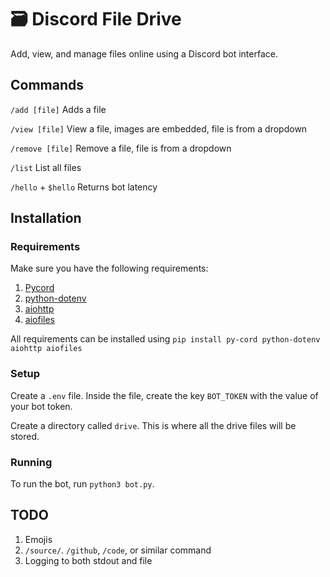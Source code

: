 # 🗃️ Discord File Drive

Add, view, and manage files online using a Discord bot interface.

## Commands

`/add [file]` Adds a file

`/view [file]` View a file, images are embedded, file is from a dropdown

`/remove [file]` Remove a file, file is from a dropdown

`/list` List all files

`/hello` + `$hello` Returns bot latency

## Installation

### Requirements

Make sure you have the following requirements:

1. [Pycord](https://pycord.dev/)
2. [python-dotenv](https://github.com/theskumar/python-dotenv)
3. [aiohttp](https://pypi.org/project/aiohttp/)
4. [aiofiles](https://pypi.org/project/aiofiles/)

All requirements can be installed using `pip install py-cord python-dotenv aiohttp aiofiles`

### Setup

Create a `.env` file. Inside the file, create the key `BOT_TOKEN` with the value of your bot token.

Create a directory called `drive`. This is where all the drive files will be stored.

### Running

To run the bot, run `python3 bot.py`.

## TODO

1. Emojis
2. `/source/`. `/github`, `/code`, or similar command
3. Logging to both stdout and file
